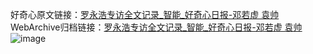 好奇心原文链接：[罗永浩专访全文记录_智能_好奇心日报-邓若虚 袁帅](https://www.qdaily.com/articles/775.html)
WebArchive归档链接：[罗永浩专访全文记录_智能_好奇心日报-邓若虚 袁帅](http://web.archive.org/web/20180123224600/http://www.qdaily.com:80/articles/775.html)
![image](http://ww3.sinaimg.cn/large/007d5XDply1g3v43ya5nej30p1cmyu12)